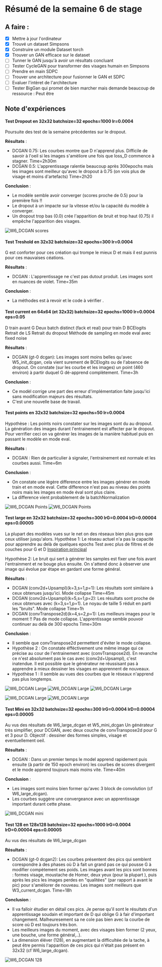 # Résumé de la semaine 6 de stage


## A faire :

- [x]  Mettre à jour l'ordinateur
- [x]  Trouvé un dataset Simpsons
- [x]  Construire un module Dataset torch
- [x]  Trouver un GAN efficace sur le dataset
- [ ] Tunner le GAN jusqu'à avoir un résultats concluant
- [ ] Tester CycleGAN pour transformer des visages humain en Simpsons
- [ ] Prendre en main SDPC
- [ ] Trouver une architecture pour fusionner le GAN et SDPC
- [ ] Evaluer l'intèret de l'architecture
- [ ] Tester BigGan qui promet de bien marcher mais demande beaucoup de ressource : Peut être

## Note d'expériences
  
#### Test Dropout en 32x32 batchsize=32 epochs=1000 lr=0.0004
Poursuite des test de la semaine prècédentes sur le dropout.

__Résultats__ :
  - DCGAN 0.75: Les courbes montre que D n'apprend plus. Difficile de savoir à l'oeil si les images s'amèliore une fois que loss_D commence à stagner.
		Time=2h30m
  - DCGAN 0.5: L'apprentissage ralentie beaucoup après 300epochs mais les images sont meilleur qu'avec le dropout à 0.75 (on vois plus de visage et moins d'artefacts)
		Time=2h20
		
__Conclusion__ :
  - Le modèle semble avoir converger (scores proche de 0.5) pour la première fois !!
  - Le dropout à un impacte sur la vitesse et/ou la capacité du modèle à converger. 
  - Un dropout trop bas (0.0) crée l'apparition de bruit et trop haut (0.75) il empêche l'apparition des visages.

![W6_DCGAN scores](W6_dropout_dcgan/0.5/scores.png "DCGAN Scores Convergeance")

#### Test Treshold en 32x32 batchsize=32 epochs=300 lr=0.0004
G est conforter pour ces création qui trompe le mieux D et mais il est punnis pour ces mauvaises céations. 

__Résultats__ :
  - DCGAN : L'apprentissage ne c'est pas dutout produit. Les images sont en nuances de violet.
		Time=35m
		
__Conclusion__ :
  - La méthodes est à revoir et le code à vérifier .
  
#### Test current en 64x64 (et 32x32) batchsize=32 epochs=1000 lr=0.0004 eps=0.05
D train avant G
Deux batch distinct (fack et real) pour train D
BCElogits
Retrait de LS
Retrait du dropout
Méthode de sampling en mode eval avec fixed noise

__Résultats__ :
  - DCGAN (gt-0 dcgan): Les images sont moins belles qu'avec W5_init_dcgan, cela vient surement de BCElogits ou de l'absence de dropout. On constate (sur les courbe et les images) un point (460 environ) à partir duquel G dé-apprend complètement.
		Time=3h 
		
__Conclusion__ :
  - Ce modèl corrige une part des erreur d'implémentation faite jusqu'ici sans modification majeurs des résultats.
  - C'est une nouvelle base de travail.
  
#### Test points en 32x32 batchsize=32 epochs=50 lr=0.0004
Hypothèse : Les points noirs constater sur les images sont du au dropout. La génération des images durant l'entrainement est affecter par le dropout.
Pour verrifier ceci on va générer les images de la manière habituel puis en passant le modèle en mode eval. 

__Résultats__ :
  - DCGAN : Rien de particulier à signaler, l'entrainement est normale et les courbes aussi.
		Time=6m
		
__Conclusion__ :
  - On constate une légère difference entre les images générer en mode train et en mode eval. Cette difference n'est pas au niveau des points noirs mais les images en mode éval sont plus claire.
  - La difference vient probablement de la batchNormalization
  
![W6_DCGAN Points](W6_points_dcgan/50_eval.png "Eval mode")
![W6_DCGAN Points](W6_points_dcgan/50_train.png "Train mode")
  
#### Test large en 32x32 batchsize=32 epochs=300 lrG=0.0004 lrD=0.00004 eps=0.00005
La plupart des modèles vues sur le net on des réseaux bien plus gros que ceux utiliser jusqu'alors.
Hypothèse 1: Le réseau actuel n'a pas la capacité pour apprendre au delà de quelques epochs
Test avec plus de filtres et de couches pour G et D [Inspiration principal](https://github.com/gsurma/image_generator)

Hypothèse 2: Le bruit qui sert à générer les samples est fixer une fois avant l'entrainment et ne bouge plus ensuite. On s'attend donc à observer une image qui évolue par étape en gardant une forme général.

__Résultats__ :
  - DCGAN (conv2d+Upsampl)(k=3,s=1,p=1): Les résultats sont similaire à ceux obtenues jusqu'ici. Mode collapse 
		Time=45m
  - DCGAN (conv2d+Upsampl)(k=5,s=1,p=2): Les résultats sont proche de ceux obtenues avec (k=3,s=1,p=1). Le noyau de taille 5 réduit en parti les "bruits". Mode collapse
		Time=1h
  - DCGAN (convTranspose2d)(k=4,s=2,p=1): Les meilleurs images pour le moment !! Pas de mode collapse. L'apprentissage semble pouvoir continuer au delà de 300 epochs
		Time=30m
		
__Conclusion__ :
  - Il semble que convTranspose2d permettent d'éviter le mode collapse.
  - Hypothèse 2 : On constate éfféctivement une même image qui ce précise au cour de l'entrainement avec (convTranspose2d). En revanche ce n'est absolument pas le cas avec (conv2d+Upsampl), c'est inatendue. Il est possible que le générateur ne réussisant pas à apprendre à mieux dessiner les visages en apprennent de nouveaux.
  - Hypothèse 1 : Il semble au vues des courbes que le réseaux n'apprend pas plus longtemps.

![W6_DCGAN Large](W6_large_dcgan/convTranspose2d.png "DCGAN convTranspose2d")
![W6_DCGAN Large](W6_large_dcgan/k=3,s=1,p=1.png "DCGAN k=3")
![W6_DCGAN Large](W6_large_dcgan/k=5,s=1,p=2.png "DCGAN k=5")


![W6_DCGAN Large](W6_large_dcgan/CT2d_smoothdiff.png "DCGAN convTranspose2d smooth difference")
![W6_DCGAN Large](W6_large_dcgan/k=5_harddiff.png "DCGAN k=5 hard difference")


#### Test Mini en 32x32 batchsize=32 epochs=300 lrG=0.0004 lrD=0.00004 eps=0.00005
Au vus des résultats de W6_large_dcgan et W5_mini_dcgan 
Un générateur très simplifier, pour DCGAN, avec deux couche de convTranspose2d pour G et 3 pour D.
Objectif : dessiner des formes simples, visage et eventuellement oeil.

__Résultats__ :
  - DCGAN : Dans un premier temps le model apprend rapidement puis ensuite (à partir de 150 epoch environ) les courbes de scores divergent et le mode apprend toujours mais moins vite.
		Time=40m
		
__Conclusion__ :
  - Les images sont moins bien former qu'avec 3 block de convolution (cf W6_large_dcgan).
  - Les courbes suggère une convergeance avec un apprentissage important durant cette phase.

![W6_DCGAN mini](W6_mini_dcgan/300.png "DCGAN Mini")

#### Test 128 en 128x128 batchsize=32 epochs=1000 lrG=0.0004 lrD=0.00004 eps=0.00005
Au vus des résultats de W6_large_dcgan

__Résultats__ :
  - DCGAN (gt-0 dcgan2): Les courbes présentent des pics qui semblent corespondre à des phases où D à fait un grand pas ce qui pousse G à modifier compètement ses poids. Les images avant les pics sont bonnes : formes visage, moustache de Homer, deux yeux (pour la plupart ), puis après les pics les images perdes en "qualitées" (par rapport à avant le pic) pour s'amèliorer de nouveau. Les images sont meilleurs que W3_current_dcgan.
		Time=18h
		
__Conclusion__ :
  - Il va falloir étudier en détail ces pics. Je pense qu'il sont le résultats d'un apprentissage soudain et important de D qui oblige G à fair d'important changement. Malheuresement sa ne cole pas bien avec la courbe de score où D est toujours très bon.
  - Les meilleurs images du moment, avec des visages bien former (2 yeux, une bouche, une forme général,..).
  - La dimension éléver (128), en augmentant la difficultée de la tache, à peut être permis l'apparition de ces pics qui n'était pas présent en 32x32 (cf W6_large_dcgan).
  
![W6_DCGAN 128](W6_128_dcgan/680.png "DCGAN 128 Before picks")
